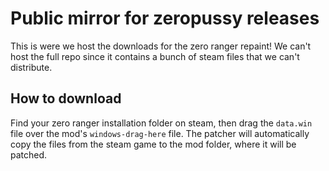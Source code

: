 # Public mirror for zeropussy releases

This is were we host the downloads for the zero ranger repaint! We can't host the full repo since it contains a bunch of steam files that we can't distribute.

## How to download

Find your zero ranger installation folder on steam, then drag the `data.win` file over the mod's `windows-drag-here` file. The patcher will automatically copy the files from the steam game to the mod folder, where it will be patched.
